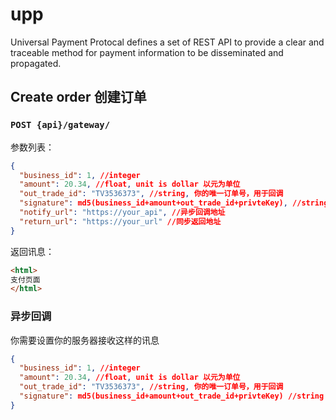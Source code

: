 # upp
Universal Payment Protocal defines a set of REST API to provide a clear and traceable method for payment information to be disseminated and propagated.

## Create order 创建订单
### `POST {api}/gateway/`
参数列表：
``` json
{
  "business_id": 1, //integer
  "amount": 20.34, //float, unit is dollar 以元为单位
  "out_trade_id": "TV3536373", //string, 你的唯一订单号，用于回调
  "signature": md5(business_id+amount+out_trade_id+privteKey), //string privateKey = 密钥
  "notify_url": "https://your_api", //异步回调地址
  "return_url": "https://your_url" //同步返回地址
}
```

返回讯息：
``` html
<html>
支付页面
</html>
```

### 异步回调
你需要设置你的服务器接收这样的讯息
``` json
{
  "business_id": 1, //integer
  "amount": 20.34, //float, unit is dollar 以元为单位
  "out_trade_id": "TV3536373", //string, 你的唯一订单号，用于回调
  "signature": md5(business_id+amount+out_trade_id+privteKey) //string privateKey = 密钥
}
```
